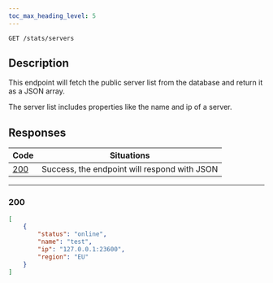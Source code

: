 ```yaml
---
toc_max_heading_level: 5
---
```


```
GET /stats/servers
```

## Description

This endpoint will fetch the public server list from the database and return it as a JSON array. 

The server list includes properties like the name and ip of a server. 

## Responses

| Code | Situations |
| -------- | -------- |
| [200](#200) | Success, the endpoint will respond with JSON |

***

### 200

```json
[
    {
        "status": "online",
        "name": "test",
        "ip": "127.0.0.1:23600",
        "region": "EU"
    }
]
```